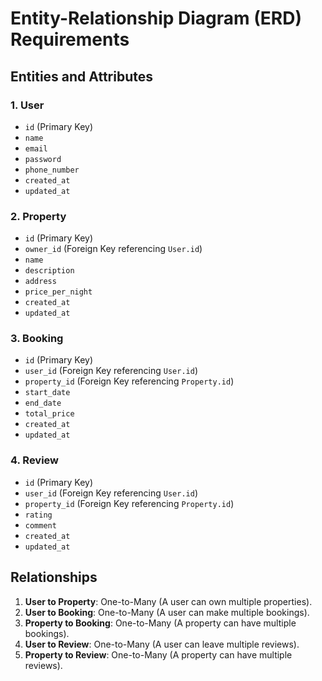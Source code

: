 # Entity-Relationship Diagram (ERD) Requirements

## Entities and Attributes

### 1. **User**
- `id` (Primary Key)
- `name`
- `email`
- `password`
- `phone_number`
- `created_at`
- `updated_at`

### 2. **Property**
- `id` (Primary Key)
- `owner_id` (Foreign Key referencing `User.id`)
- `name`
- `description`
- `address`
- `price_per_night`
- `created_at`
- `updated_at`

### 3. **Booking**
- `id` (Primary Key)
- `user_id` (Foreign Key referencing `User.id`)
- `property_id` (Foreign Key referencing `Property.id`)
- `start_date`
- `end_date`
- `total_price`
- `created_at`
- `updated_at`

### 4. **Review**
- `id` (Primary Key)
- `user_id` (Foreign Key referencing `User.id`)
- `property_id` (Foreign Key referencing `Property.id`)
- `rating`
- `comment`
- `created_at`
- `updated_at`

## Relationships
1. **User to Property**: One-to-Many (A user can own multiple properties).
2. **User to Booking**: One-to-Many (A user can make multiple bookings).
3. **Property to Booking**: One-to-Many (A property can have multiple bookings).
4. **User to Review**: One-to-Many (A user can leave multiple reviews).
5. **Property to Review**: One-to-Many (A property can have multiple reviews).

